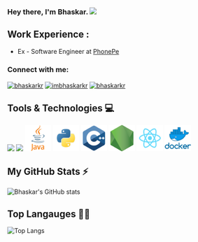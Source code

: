 ### Hey there, I'm Bhaskar. <img src="https://media.giphy.com/media/hvRJCLFzcasrR4ia7z/giphy.gif" width="25px">

## Work Experience :

* Ex - Software Engineer at [PhonePe](https://www.phonepe.com/)


<h3 align="left">Connect with me:</h3>
<p align="left">
<a href="https://linkedin.com/in/bhaskarkr" target="blank"><img align="center" src="https://raw.githubusercontent.com/rahuldkjain/github-profile-readme-generator/master/src/images/icons/Social/linked-in-alt.svg" alt="bhaskarkr" height="30" width="40" /></a>
<a href="https://instagram.com/imbhaskarkr" target="blank"><img align="center" src="https://raw.githubusercontent.com/rahuldkjain/github-profile-readme-generator/master/src/images/icons/Social/instagram.svg" alt="imbhaskarkr" height="30" width="40" /></a>
<a href="https://www.leetcode.com/bhaskarkr" target="blank"><img align="center" src="https://raw.githubusercontent.com/rahuldkjain/github-profile-readme-generator/master/src/images/icons/Social/leet-code.svg" alt="bhaskarkr" height="30" width="40" /></a>
</p>

## Tools & Technologies :computer:

<code><img height="60" src="[https://raw.githubusercontent.com/github/explore/80688e429a7d4ef2fca1e82350fe8e3517d3494d/topics/java/java.png](https://raw.githubusercontent.com/devicons/devicon/master/icons/android/android-original-wordmark.svg)"></code>
<code><img height="60" src="[https://raw.githubusercontent.com/github/explore/80688e429a7d4ef2fca1e82350fe8e3517d3494d/topics/java/java.png](https://raw.githubusercontent.com/devicons/devicon/master/icons/c/c-original.svg)"></code>
<code><img height="60" src="https://raw.githubusercontent.com/github/explore/80688e429a7d4ef2fca1e82350fe8e3517d3494d/topics/java/java.png"></code>
<code><img height="60" src="https://raw.githubusercontent.com/github/explore/80688e429a7d4ef2fca1e82350fe8e3517d3494d/topics/python/python.png"></code>
<code><img height="60" src="https://raw.githubusercontent.com/github/explore/80688e429a7d4ef2fca1e82350fe8e3517d3494d/topics/cpp/cpp.png"></code>
<code><img height="60" src="https://raw.githubusercontent.com/github/explore/80688e429a7d4ef2fca1e82350fe8e3517d3494d/topics/nodejs/nodejs.png"></code>
<code><img height="60" src="https://raw.githubusercontent.com/github/explore/80688e429a7d4ef2fca1e82350fe8e3517d3494d/topics/react/react.png"></code>
<code><img height="60" src="https://raw.githubusercontent.com/github/explore/80688e429a7d4ef2fca1e82350fe8e3517d3494d/topics/docker/docker.png"></code>

## My GitHub Stats ⚡

![Bhaskar's GitHub stats](https://github-readme-stats.vercel.app/api?username=bhaskarkr&show_icons=true&count_private=true&show_icons=true&include_all_commits=true)

## Top Langauges 👩‍💻
 
![Top Langs](https://github-readme-stats.vercel.app/api/top-langs/?username=bhaskarkr&hide=TeX&layout=compact)
